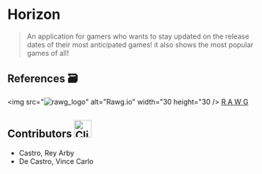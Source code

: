 # Horizon
> An application for gamers who wants to stay updated on the release dates of their most anticipated games!
it also shows the most popular games of all!

## References :card_file_box:
<img src="![rawg_logo](https://github.com/college-of-mary-immaculate/Game-Schedule-App/assets/143236024/d940f2ff-82d2-4672-92a6-9bc3a567d05a)" alt="Rawg.io" width="30 height="30 />
[R A W G](https://rawg.io/)
## Contributors <img src="https://raw.githubusercontent.com/Tarikul-Islam-Anik/Animated-Fluent-Emojis/master/Emojis/Food/Clinking%20Beer%20Mugs.png" alt="Clinking Beer Mugs" width="35" height="35" />
- Castro, Rey Arby
- De Castro, Vince Carlo
